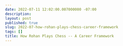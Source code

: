 ```yaml
---
date: 2022-07-11 12:02:00.007000000 -07:00
description:
layout: post
published: true
slug: 2022-07-how-rohan-plays-chess-career-framework
tags: []
title: How Rohan Plays Chess -- A Career Framework
---
```

